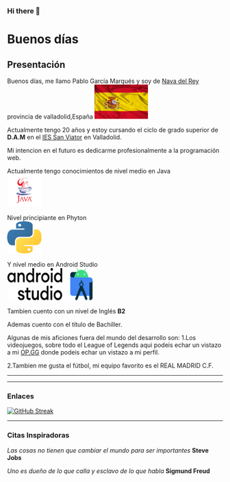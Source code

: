 ### Hi there 👋

<!--
**PabloGarciaMarques/PabloGarciaMarques** is a ✨ _special_ ✨ repository because its `README.md` (this file) appears on your GitHub profile.

Here are some ideas to get you started:

- 🔭 I’m currently working on ...
- 🌱 I’m currently learning ...
- 👯 I’m looking to collaborate on ...
- 🤔 I’m looking for help with ...
- 💬 Ask me about ...
- 📫 How to reach me: ...
- 😄 Pronouns: ...
- ⚡ Fun fact: ...
-->


  # Buenos días
  
  ## Presentación
  
  Buenos días, me llamo Pablo García Marqués y soy de [Nava del Rey](https://es.wikipedia.org/wiki/Nava_del_Rey) provincia de valladolid,España   <img src="https://github.com/PabloGarciaMarques/PabloGarciaMarques/blob/main/spanish-flag-14.gif" width="125" height="80"/>
  
Actualmente tengo 20 años y estoy cursando el ciclo de grado superior de **D.A.M** en el [IES San Viator](https://www.sanviatorvalladolid.com/) en Valladolid.

Mi intencion en el futuro es dedicarme profesionalmente a la programación web.

Actualmente tengo conocimientos de nivel medio en Java  
<img src="https://github.com/PabloGarciaMarques/PabloGarciaMarques/blob/main/java-logo.jpg" width="80" height="75"/>

Nivel principiante en Phyton   
<img src="https://github.com/PabloGarciaMarques/PabloGarciaMarques/blob/main/1200px-Python-logo-notext.svg.png" width="80" height="75"/>


Y nivel medio en Android Studio  
<img src="https://github.com/PabloGarciaMarques/PabloGarciaMarques/blob/main/Android_Studio_Trademark.svg.png" width="200" height="75"/>


Tambien cuento con un nivel de Inglés **B2**

Ademas cuento con el título de Bachiller.


Algunas de mis aficiones fuera del mundo del desarrollo son: 
1.Los videojuegos, sobre todo el League of Legends aqui podeis echar un vistazo a mi [OP.GG](https://euw.op.gg/summoners/euw/PJun10r) donde podeis echar un vistazo a mi perfil.



2.Tambien me gusta el fútbol, mi equipo favorito es el REAL MADRID C.F.



***

---

### Enlaces

[![GitHub Streak](http://github-readme-streak-stats.herokuapp.com?user=PabloGarciaMarques&date_format=M%20j%5B%2C%20Y%5D)](https://git.io/streak-stats)

---

### Citas Inspiradoras 

*Las cosas no tienen que cambiar el mundo para ser importantes* **Steve Jobs**

*Uno es dueño de lo que calla y esclavo de lo que habla* **Sigmund Freud**

